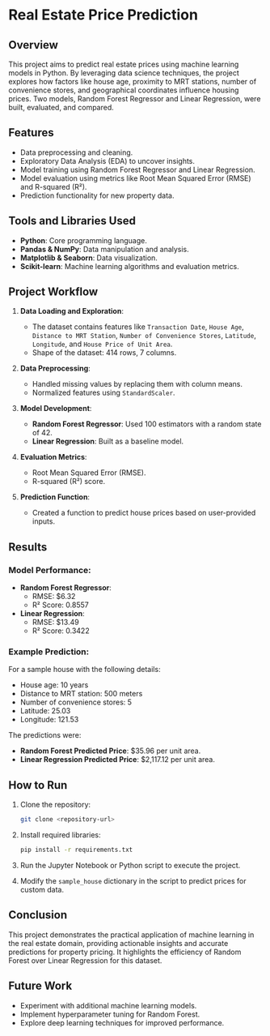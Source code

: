 # Real Estate Price Prediction

## Overview
This project aims to predict real estate prices using machine learning models in Python. By leveraging data science techniques, the project explores how factors like house age, proximity to MRT stations, number of convenience stores, and geographical coordinates influence housing prices. Two models, Random Forest Regressor and Linear Regression, were built, evaluated, and compared.

## Features
- Data preprocessing and cleaning.
- Exploratory Data Analysis (EDA) to uncover insights.
- Model training using Random Forest Regressor and Linear Regression.
- Model evaluation using metrics like Root Mean Squared Error (RMSE) and R-squared (R²).
- Prediction functionality for new property data.

## Tools and Libraries Used
- **Python**: Core programming language.
- **Pandas & NumPy**: Data manipulation and analysis.
- **Matplotlib & Seaborn**: Data visualization.
- **Scikit-learn**: Machine learning algorithms and evaluation metrics.

## Project Workflow
1. **Data Loading and Exploration**:  
   - The dataset contains features like `Transaction Date`, `House Age`, `Distance to MRT Station`, `Number of Convenience Stores`, `Latitude`, `Longitude`, and `House Price of Unit Area`.
   - Shape of the dataset: 414 rows, 7 columns.

2. **Data Preprocessing**:  
   - Handled missing values by replacing them with column means.
   - Normalized features using `StandardScaler`.

3. **Model Development**:  
   - **Random Forest Regressor**: Used 100 estimators with a random state of 42.
   - **Linear Regression**: Built as a baseline model.

4. **Evaluation Metrics**:  
   - Root Mean Squared Error (RMSE).  
   - R-squared (R²) score.

5. **Prediction Function**:  
   - Created a function to predict house prices based on user-provided inputs.

## Results
### Model Performance:
- **Random Forest Regressor**:  
  - RMSE: $6.32  
  - R² Score: 0.8557
- **Linear Regression**:  
  - RMSE: $13.49  
  - R² Score: 0.3422

### Example Prediction:
For a sample house with the following details:
- House age: 10 years
- Distance to MRT station: 500 meters
- Number of convenience stores: 5
- Latitude: 25.03
- Longitude: 121.53

The predictions were:
- **Random Forest Predicted Price**: $35.96 per unit area.
- **Linear Regression Predicted Price**: $2,117.12 per unit area.

## How to Run
1. Clone the repository:
   ```bash
   git clone <repository-url>
   ```

2. Install required libraries:
   ```bash
   pip install -r requirements.txt
   ```

3. Run the Jupyter Notebook or Python script to execute the project.

4. Modify the `sample_house` dictionary in the script to predict prices for custom data.

## Conclusion
This project demonstrates the practical application of machine learning in the real estate domain, providing actionable insights and accurate predictions for property pricing. It highlights the efficiency of Random Forest over Linear Regression for this dataset.

## Future Work
- Experiment with additional machine learning models.
- Implement hyperparameter tuning for Random Forest.
- Explore deep learning techniques for improved performance.

